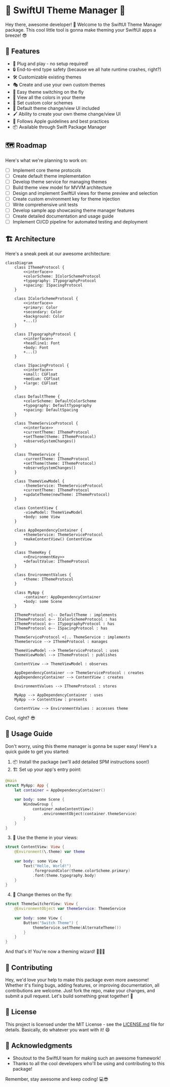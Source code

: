 # 🎨 SwiftUI Theme Manager 🚀

Hey there, awesome developer! 👋 Welcome to the SwiftUI Theme Manager package. This cool little tool is gonna make theming your SwiftUI apps a breeze! 😎

## 🌟 Features

- 🔌 Plug and play - no setup required!
- 🔒 End-to-end type safety (because we all hate runtime crashes, right?)
- 🛠 Customizable existing themes
- 🎭 Create and use your own custom themes
- 🔄 Easy theme switching on the fly
- 👀 View all the colors in your theme
- 🎨 Set custom color schemes
- 📱 Default theme change/view UI included
- 🖌 Ability to create your own theme change/view UI
- 🍎 Follows Apple guidelines and best practices
- 📦 Available through Swift Package Manager

## 🗺 Roadmap

Here's what we're planning to work on:

- [ ] Implement core theme protocols
- [ ] Create default theme implementation
- [ ] Develop theme service for managing themes
- [ ] Build theme view model for MVVM architecture
- [ ] Design and implement SwiftUI views for theme preview and selection
- [ ] Create custom environment key for theme injection
- [ ] Write comprehensive unit tests
- [ ] Develop sample app showcasing theme manager features
- [ ] Create detailed documentation and usage guide
- [ ] Implement CI/CD pipeline for automated testing and deployment

## 🏗 Architecture

Here's a sneak peek at our awesome architecture:

```mermaid
classDiagram
    class IThemeProtocol {
        <<interface>>
        +colorScheme: IColorSchemeProtocol
        +typography: ITypographyProtocol
        +spacing: ISpacingProtocol
    }
    
    class IColorSchemeProtocol {
        <<interface>>
        +primary: Color
        +secondary: Color
        +background: Color
        +...()
    }
    
    class ITypographyProtocol {
        <<interface>>
        +headline1: Font
        +body: Font
        +...()
    }
    
    class ISpacingProtocol {
        <<interface>>
        +small: CGFloat
        +medium: CGFloat
        +large: CGFloat
    }
    
    class DefaultTheme {
        +colorScheme: DefaultColorScheme
        +typography: DefaultTypography
        +spacing: DefaultSpacing
    }
    
    class ThemeServiceProtocol {
        <<interface>>
        +currentTheme: IThemeProtocol
        +setTheme(theme: IThemeProtocol)
        +observeSystemChanges()
    }
    
    class ThemeService {
        -currentTheme: IThemeProtocol
        +setTheme(theme: IThemeProtocol)
        +observeSystemChanges()
    }
    
    class ThemeViewModel {
        -themeService: ThemeServiceProtocol
        +currentTheme: IThemeProtocol
        +updateTheme(newTheme: IThemeProtocol)
    }
    
    class ContentView {
        -viewModel: ThemeViewModel
        +body: some View
    }
    
    class AppDependencyContainer {
        +themeService: ThemeServiceProtocol
        +makeContentView() ContentView
    }
    
    class ThemeKey {
        <<EnvironmentKey>>
        +defaultValue: IThemeProtocol
    }
    
    class EnvironmentValues {
        +theme: IThemeProtocol
    }
    
    class MyApp {
        -container: AppDependencyContainer
        +body: some Scene
    }

    IThemeProtocol <|-- DefaultTheme : implements
    IThemeProtocol o-- IColorSchemeProtocol : has
    IThemeProtocol o-- ITypographyProtocol : has
    IThemeProtocol o-- ISpacingProtocol : has
    
    ThemeServiceProtocol <|.. ThemeService : implements
    ThemeService --> IThemeProtocol : manages
    
    ThemeViewModel --> ThemeServiceProtocol : uses
    ThemeViewModel --> IThemeProtocol : publishes
    
    ContentView --> ThemeViewModel : observes
    
    AppDependencyContainer --> ThemeServiceProtocol : creates
    AppDependencyContainer --> ContentView : creates
    
    EnvironmentValues --> IThemeProtocol : stores
    
    MyApp --> AppDependencyContainer : uses
    MyApp --> ContentView : presents
    
    ContentView --> EnvironmentValues : accesses theme
```

Cool, right? 😎

## 📘 Usage Guide

Don't worry, using this theme manager is gonna be super easy! Here's a quick guide to get you started:

1. 📦 Install the package (we'll add detailed SPM instructions soon!)
2. 🏗 Set up your app's entry point:

```swift
@main
struct MyApp: App {
    let container = AppDependencyContainer()
    
    var body: some Scene {
        WindowGroup {
            container.makeContentView()
                .environmentObject(container.themeService)
        }
    }
}
```

3. 🎨 Use the theme in your views:

```swift
struct ContentView: View {
    @Environment(\.theme) var theme
    
    var body: some View {
        Text("Hello, World!")
            .foregroundColor(theme.colorScheme.primary)
            .font(theme.typography.body)
    }
}
```

4. 🔄 Change themes on the fly:

```swift
struct ThemeSwitcherView: View {
    @EnvironmentObject var themeService: ThemeService
    
    var body: some View {
        Button("Switch Theme") {
            themeService.setTheme(AlternateTheme())
        }
    }
}
```

And that's it! You're now a theming wizard! 🧙‍♂️✨

## 🤝 Contributing

Hey, we'd love your help to make this package even more awesome! Whether it's fixing bugs, adding features, or improving documentation, all contributions are welcome. Just fork the repo, make your changes, and submit a pull request. Let's build something great together! 💪

## 📃 License

This project is licensed under the MIT License - see the [LICENSE.md](LICENSE.md) file for details. Basically, do whatever you want with it! 😄

## 🙏 Acknowledgments

- Shoutout to the SwiftUI team for making such an awesome framework!
- Thanks to all the cool developers who'll be using and contributing to this package!

Remember, stay awesome and keep coding! 💻😎
